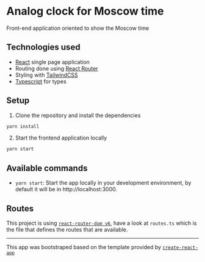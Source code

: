 # Analog clock for Moscow time

Front-end application oriented to show the Moscow time

## Technologies used

- [React](https://reactjs.org/) single page application
- Routing done using [React Router](https://reactrouter.com/en/main)
- Styling with [TailwindCSS](https://tailwindcss.com/)
- [Typescript](https://www.typescriptlang.org/) for types

## Setup

1. Clone the repository and install the dependencies

```bash
yarn install
```

2. Start the frontend application locally

```bash
yarn start
```

## Available commands

- `yarn start`: Start the app locally in your development environment, by default it will be in http://localhost:3000.

## Routes

This project is using [`react-router-dom v6`](https://reactrouter.com/en/main), have a look at `routes.ts` which is the file that defines the routes that are available.

---

This app was bootstraped based on the template provided by [`create-react-app`](https://github.com/facebook/create-react-app)
